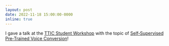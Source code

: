 ```yaml
---
layout: post
date: 2022-11-18 15:00:00-0000
inline: true
---
```


I gave a talk at the [TTIC Student Workshop](https://student-workshop.ttic.edu) with the topic of [Self‐Supervised Pre‐Trained Voice Conversion](assets/pdf/slides_ttic_workshop_2022.pdf)!